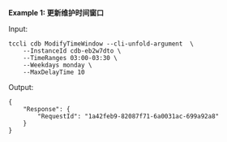 **Example 1: 更新维护时间窗口**



Input: 

```
tccli cdb ModifyTimeWindow --cli-unfold-argument  \
    --InstanceId cdb-eb2w7dto \
    --TimeRanges 03:00-03:30 \
    --Weekdays monday \
    --MaxDelayTime 10
```

Output: 
```
{
    "Response": {
        "RequestId": "1a42feb9-82087f71-6a0031ac-699a92a8"
    }
}
```

